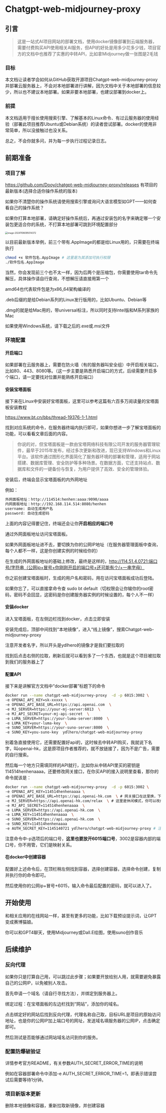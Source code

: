 # Chatgpt-web-midjourney-proxy

## 引言

> 这是一站式AI项目网站的部署文档，使用docker镜像部署到云端服务器，需要付费购买API使用相关AI服务，但API的好处是用多少花多少钱，项目官方的文档中也推荐了实惠的中转API，比如拿Midjourney做一张图是2毛钱

### 目标

本文档让读者学会如何从GitHub获取开源项目Chatgpt-web-midjourney-proxy并部署云服务器上，不会对本地部署进行讲解，因为文档中关于本地部署的信息较少，所以也不建议本地部署。如果非要本地部署，也建议部署到docker上。

### 前提

本文档适用于擅长使用搜索引擎、了解基本的Linux命令、有过云服务器的使用经验（部署此项目推荐Ubuntu或Debian系统）的读者尝试部署。docker的使用非常简单，所以没接触过也没关系。

总之，不会你就多问，并为每一步执行过程记录日志。

## 前期准备

### 项目了解

 https://github.com/Dooy/chatgpt-web-midjourney-proxy/releases 有项目的最新版本(选择合适你操作系统的版本)

如果你不清楚你的操作系统请使用搜索引擎或询问大语言模型如GPT——如何查看自己的操作系统？

如果你打算本地部署，请确定好操作系统后，再通过安装包的名字来确定哪一个安装包更适合你的系统，不打算本地部署可跳到环境配置部分

<img src="/Users/yanfeiyu/Library/Application Support/typora-user-images/image-20241106095014372.png" alt="image-20241106095014372" style="zoom:50%;" />

以目前最新版本举例，前三个带有.AppImage的都是给Linux用的，只需要在终端执行

```sh
chmod +x 软件包名.AppImage # 这里是为其添加可执行权限
./软件包名.AppImage
```

当然，你会发现前三个也不太一样，因为后两个是压缩包，你需要使用tar命令先解压，具体操作请自行查询，不想解压请直接用第一个

amd64也代表软件包是为x86_64架构编译的

.deb后缀的是给Debian系列的Linux发行版用的，比如Ubuntu、Debian等

.dmg的就是给Mac用的，带universal标注，所以同时支持Intel版和M系列家族的Mac

如果使用Windows系统，请下载之后的.exe或.msi文件



### 环境配置

#### 开启端口

如果部署在云服务器上，需要在防火墙（有的服务器叫安全组）中开启相关端口，比如80、443、8080等。（这一步主要是熟悉开启端口的方式，后续需要开启多个端口，请一定要找对位置并能熟练开启端口）

#### 安装宝塔面板

接下来在Linux中安装好宝塔面板，这里可以参考这篇有六百多万阅读量的宝塔面板安装教程

https://www.bt.cn/bbs/thread-19376-1-1.html

找到对应系统的命令，在服务器终端内执行即可，如果你想进一步了解宝塔面板的功能，可以看看文章后面的内容。

> 你说的对，但宝塔面板是一款由宝塔网络科技有限公司开发的服务器管理软件，最早于2015年发布，经过多次更新和改进，现已支持Windows和Linux平台。该软件通过图形化界面简化了服务器环境的部署和管理，适用于网站搭建、数据库管理、安全防护等多种场景。在数据方面，它还支持站点、数据库和文件的一键备份与恢复，为用户提供了高效、安全的管理体验。

安装后，终端会显示宝塔面板的内外网地址

例如：

```sh
外网面板地址：http://114514:henhen:aaaa:9090/aaaa
内网面板地址：http://192.168.114.514:8080/henhen
username: 自动生成用户名
password: 自动生成密码
```

上面的内容记得要记住，终端还会让你**开启相应的端口号**

通过外网面板地址访问宝塔面板。

如果外网面板地址进不去，要切换为你的公网IP地址（在服务器管理面板中查询，每个人都不一样，这是你创建实例的时候给你的）

在生成的外网面板地址的基础上修改，最终是这样的，http://114.51.4.0721:端口号/字符串（公网ip+冒号+你刚刚开启的端口号+还可能有个/+一串字母）

你之前创建宝塔面板时，生成的用户名和密码，用在访问宝塔面板成功后登陆。

如果你忘了，可以直接拿命令查 sudo bt default（切权限会让你输你的root密码，密码不会回显，这密码是你创建服务器实例的时候设置的，每个人不一样）

#### 安装docker

进入宝塔面板，在左侧边栏找到docker，点击立即安装

安装完成后，顶部中间找到“本地镜像”，进入“线上镜像”，搜索Chatgpt-web-midjourney-proxy

注意开发者名字，所以开头是ydlhero的镜像才是我们要拉取的

找到后点击右侧的拉取，刷新后就可以看到多了一个东西，也就是这个项目被拉取到我们的服务器上了

#### 配置API

接下来是讲解官方文档中“docker部署”标题下的命令

```sh
docker run --name chatgpt-web-midjourney-proxy  -d -p 6015:3002 \
-e OPENAI_API_KEY=sk-xxxxx \
-e OPENAI_API_BASE_URL=https://api.openai.com  \
-e MJ_SERVER=https://your-mj-server:6013  \
-e MJ_API_SECRET=your-mj-api-secret  \
-e LUMA_SERVER=https://your-luma-server:8000  \
-e LUMA_KEY=your-luma-key  \
-e SUNO_SERVER=https://your-suno-server:8000  \
-e SUNO_KEY=you-suno-key  ydlhero/chatgpt-web-midjourney-proxy
```

别着急直接使用它，还需要配置好api的，这时候去中转API购买，我就说下名字，叫openai-hk，这是原项目作者推荐的，就不放链接了，因为不是广告，需要的自行搜索。

然后每一个地方只需填同样的API就行，比如你从中转API里买的密钥是114514henhenaaaa，还要修改网关接口，在你买API的接入说明里查看，那你的命令就该是：

```sh
docker run --name chatgpt-web-midjourney-proxy  -d -p 6015:3002 \
-e OPENAI_API_KEY=114514henhenaaaa \
-e OPENAI_API_BASE_URL=https://api.openai-hk.com  \ # 网关接口在这里换，下面也是换成一样的
-e MJ_SERVER=https://api.openai-hk.com/relax  \ # 这里是休闲模式，你可以改成fast，但会增加消耗
-e MJ_API_SECRET=114514henhenaaaa  \
-e LUMA_SERVER=https://api.openai-hk.com  \
-e LUMA_KEY=114514henhenaaaa  \
-e SUNO_SERVER=https://api.openai-hk.com  \
-e SUNO_KEY=114514henhenaaaa
-e AUTH_SECRET_KEY=1145140721 ydlhero/chatgpt-web-midjourney-proxy # 注意这里添加了一个密码，访问你的网站时就需要密码了，请自己设定一个并牢记
```

注意命令中-p选项后的端口号，**这里也要放开6015端口号**，3002是容器内部的端口号，你不用管，它们是映射关系。

#### 在docker中创建容器

配置好上述命令后，在顶栏稍左侧找到容器，选择创建容器，选择命令创建，复制并执行你的命令即可。

然后使用你的公网ip+冒号+6015，输入命令最后配置的密码，就可以进入了。

## 开始使用

和相关应用的在线网站一样，甚至有更多的功能，比如下载预设提示词，让GPT变成赛博猫娘。

你可以和GPT4聊天，使用Midjourney或Dall.E绘图，使用suno创作音乐

## 后续维护

### 反向代理

如果你只是打算自己用，可以跳过此步骤；如果要开放给别人用，就需要避免暴露自己的公网IP，以免被别人攻击。

首先申请一个域名（请自行寻找方法），并绑定到服务器上。

绑定过程：在宝塔面板的左边栏找到“网站”，添加你的域名。

点击绑定好的网站后找到反向代理，代理名称自己取，目标URL是项目的原始访问地址，也是你的公网IP加上端口号的网址，发送域名填服务器的公网IP，点击确定即可。

然后测试是否能够通过网站域名访问到你的服务。

### 配置防爆破验证

详情参考官方README，有关参数AUTH_SECRET_ERROR_TIME的说明

例如在容器部署命令中添加-e AUTH_SECRET_ERROR_TIME=1，即表示错误尝试后需要等待1分钟。

### 项目新版本更新

删除本地镜像和容器，重新拉取新镜像，并创建容器